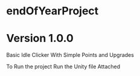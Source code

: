 # endOfYearProject

# Version 1.0.0
Basic Idle Clicker With Simple Points and Upgrades

To Run the project Run the Unity file Attached



